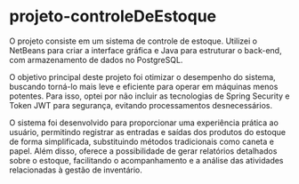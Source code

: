 # projeto-controleDeEstoque

O projeto consiste em um sistema de controle de estoque. Utilizei o NetBeans para criar a interface gráfica e Java para estruturar o back-end, com armazenamento de dados no PostgreSQL.

O objetivo principal deste projeto foi otimizar o desempenho do sistema, buscando torná-lo mais leve e eficiente para operar em máquinas menos potentes. Para isso, optei por não incluir as tecnologias de Spring Security e Token JWT para segurança, evitando processamentos desnecessários.

O sistema foi desenvolvido para proporcionar uma experiência prática ao usuário, permitindo registrar as entradas e saídas dos produtos do estoque de forma simplificada, substituindo métodos tradicionais como caneta e papel. Além disso, oferece a possibilidade de gerar relatórios detalhados sobre o estoque, facilitando o acompanhamento e a análise das atividades relacionadas à gestão de inventário.
